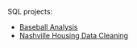 SQL projects:

  * [Baseball Analysis](https://github.com/maryanastef/portfolio/blob/main/SQL/Baseball-Dataset/BaseBall_Database_Queries_SQL_Stefanyshyn%2CMaryana.sql)
  * [Nashville Housing Data Cleaning](https://github.com/maryanastef/portfolio/blob/main/SQL/SQL_CleaningData_NashvilleHousingData_Stefanyshyn%2CMaryana.sql)
